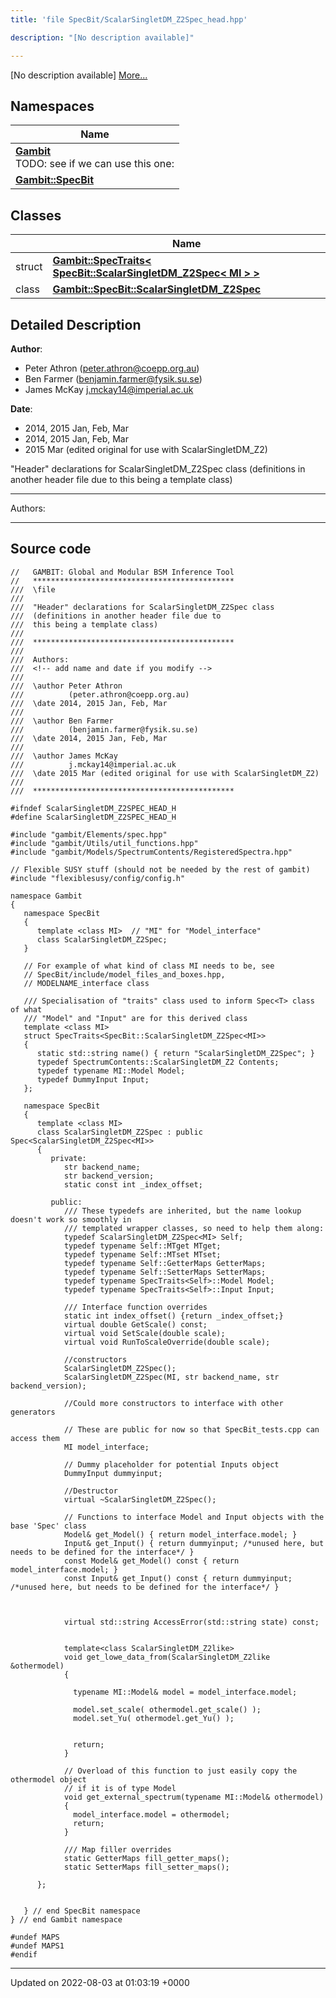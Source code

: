 ```yaml
---
title: 'file SpecBit/ScalarSingletDM_Z2Spec_head.hpp'

description: "[No description available]"

---
```







[No description available] [More...](#detailed-description)

## Namespaces

| Name           |
| -------------- |
| **[Gambit](/documentation/code/main/namespaces/namespacegambit/)** <br>TODO: see if we can use this one:  |
| **[Gambit::SpecBit](/documentation/code/main/namespaces/namespacegambit_1_1specbit/)**  |

## Classes

|                | Name           |
| -------------- | -------------- |
| struct | **[Gambit::SpecTraits< SpecBit::ScalarSingletDM_Z2Spec< MI > >](/documentation/code/main/classes/structgambit_1_1spectraits_3_01specbit_1_1scalarsingletdm__z2spec_3_01mi_01_4_01_4/)**  |
| class | **[Gambit::SpecBit::ScalarSingletDM_Z2Spec](/documentation/code/main/classes/classgambit_1_1specbit_1_1scalarsingletdm__z2spec/)**  |

## Detailed Description


**Author**: 

  * Peter Athron ([peter.athron@coepp.org.au](mailto:peter.athron@coepp.org.au)) 
  * Ben Farmer ([benjamin.farmer@fysik.su.se](mailto:benjamin.farmer@fysik.su.se)) 
  * James McKay [j.mckay14@imperial.ac.uk](mailto:j.mckay14@imperial.ac.uk)


**Date**: 

  * 2014, 2015 Jan, Feb, Mar
  * 2014, 2015 Jan, Feb, Mar
  * 2015 Mar (edited original for use with ScalarSingletDM_Z2)


"Header" declarations for ScalarSingletDM_Z2Spec class (definitions in another header file due to this being a template class)



------------------

Authors:



------------------




## Source code

```
//   GAMBIT: Global and Modular BSM Inference Tool
//   *********************************************
///  \file
///
///  "Header" declarations for ScalarSingletDM_Z2Spec class
///  (definitions in another header file due to
///  this being a template class)
///
///  *********************************************
///
///  Authors:
///  <!-- add name and date if you modify -->
///
///  \author Peter Athron
///          (peter.athron@coepp.org.au)
///  \date 2014, 2015 Jan, Feb, Mar
///
///  \author Ben Farmer
///          (benjamin.farmer@fysik.su.se)
///  \date 2014, 2015 Jan, Feb, Mar
///
///  \author James McKay
///          j.mckay14@imperial.ac.uk
///  \date 2015 Mar (edited original for use with ScalarSingletDM_Z2)
///
///  *********************************************

#ifndef ScalarSingletDM_Z2SPEC_HEAD_H
#define ScalarSingletDM_Z2SPEC_HEAD_H

#include "gambit/Elements/spec.hpp"
#include "gambit/Utils/util_functions.hpp"
#include "gambit/Models/SpectrumContents/RegisteredSpectra.hpp"

// Flexible SUSY stuff (should not be needed by the rest of gambit)
#include "flexiblesusy/config/config.h"

namespace Gambit
{
   namespace SpecBit
   {
      template <class MI>  // "MI" for "Model_interface"
      class ScalarSingletDM_Z2Spec;
   }

   // For example of what kind of class MI needs to be, see
   // SpecBit/include/model_files_and_boxes.hpp,
   // MODELNAME_interface class

   /// Specialisation of "traits" class used to inform Spec<T> class of what
   /// "Model" and "Input" are for this derived class
   template <class MI>
   struct SpecTraits<SpecBit::ScalarSingletDM_Z2Spec<MI>>
   {
      static std::string name() { return "ScalarSingletDM_Z2Spec"; }
      typedef SpectrumContents::ScalarSingletDM_Z2 Contents;
      typedef typename MI::Model Model;
      typedef DummyInput Input;
   };

   namespace SpecBit
   {
      template <class MI>
      class ScalarSingletDM_Z2Spec : public Spec<ScalarSingletDM_Z2Spec<MI>>
      {
         private:
            str backend_name;
            str backend_version;
            static const int _index_offset;

         public:
            /// These typedefs are inherited, but the name lookup doesn't work so smoothly in
            /// templated wrapper classes, so need to help them along:
            typedef ScalarSingletDM_Z2Spec<MI> Self;
            typedef typename Self::MTget MTget;
            typedef typename Self::MTset MTset;
            typedef typename Self::GetterMaps GetterMaps;
            typedef typename Self::SetterMaps SetterMaps;
            typedef typename SpecTraits<Self>::Model Model;
            typedef typename SpecTraits<Self>::Input Input;

            /// Interface function overrides
            static int index_offset() {return _index_offset;}
            virtual double GetScale() const;
            virtual void SetScale(double scale);
            virtual void RunToScaleOverride(double scale);

            //constructors
            ScalarSingletDM_Z2Spec();
            ScalarSingletDM_Z2Spec(MI, str backend_name, str backend_version);

            //Could more constructors to interface with other generators

            // These are public for now so that SpecBit_tests.cpp can access them
            MI model_interface;

            // Dummy placeholder for potential Inputs object
            DummyInput dummyinput;

            //Destructor
            virtual ~ScalarSingletDM_Z2Spec();

            // Functions to interface Model and Input objects with the base 'Spec' class
            Model& get_Model() { return model_interface.model; }
            Input& get_Input() { return dummyinput; /*unused here, but needs to be defined for the interface*/ }
            const Model& get_Model() const { return model_interface.model; }
            const Input& get_Input() const { return dummyinput; /*unused here, but needs to be defined for the interface*/ }



            virtual std::string AccessError(std::string state) const;


            template<class ScalarSingletDM_Z2like>
            void get_lowe_data_from(ScalarSingletDM_Z2like &othermodel)
            {

              typename MI::Model& model = model_interface.model;

              model.set_scale( othermodel.get_scale() );
              model.set_Yu( othermodel.get_Yu() );


              return;
            }

            // Overload of this function to just easily copy the othermodel object
            // if it is of type Model
            void get_external_spectrum(typename MI::Model& othermodel)
            {
              model_interface.model = othermodel;
              return;
            }

            /// Map filler overrides
            static GetterMaps fill_getter_maps();
            static SetterMaps fill_setter_maps();

      };


   } // end SpecBit namespace
} // end Gambit namespace

#undef MAPS
#undef MAPS1
#endif
```


-------------------------------

Updated on 2022-08-03 at 01:03:19 +0000
